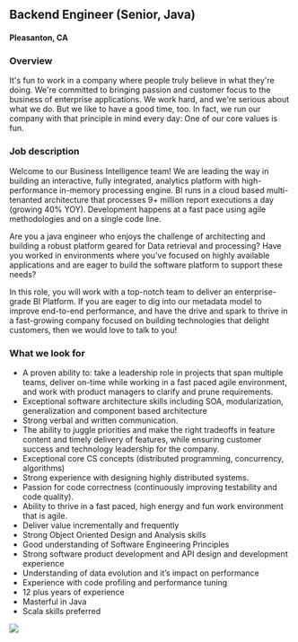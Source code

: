 ## Backend Engineer (Senior, Java)
#### Pleasanton, CA

### Overview
It's fun to work in a company where people truly believe in what they're doing. We're committed to bringing passion and customer focus to the business of enterprise applications. We work hard, and we're serious about what we do. But we like to have a good time, too. In fact, we run our company with that principle in mind every day: One of our core values is fun.

### Job description
Welcome to our Business Intelligence team! We are leading the way in building an interactive, fully integrated, analytics platform with high-performance in-memory processing engine. BI runs in a cloud based multi-tenanted architecture that processes 9+ million report executions a day (growing 40% YOY). Development happens at a fast pace using agile methodologies and on a single code line. 

Are you a java engineer who enjoys the challenge of architecting and building a robust platform geared for Data retrieval and processing? Have you worked in environments where you've focused on highly available applications and are eager to build the software platform to support these needs? 

In this role, you will work with a top-notch team to deliver an enterprise-grade BI Platform. If you are eager to dig into our metadata model to improve end-to-end performance, and have the drive and spark to thrive in a fast-growing company focused on building technologies that delight customers, then we would love to talk to you!

### What we look for
+	A proven ability to:  take a leadership role in projects that span multiple teams, deliver on-time while working in a fast paced agile environment, and work with product managers to clarify and prune requirements.
+	Exceptional software architecture skills including SOA, modularization, generalization and component based architecture
+	Strong verbal and written communication.
+	The ability to juggle priorities and make the right tradeoffs in feature content and timely delivery of features, while ensuring customer success and technology leadership for the company.
+	Exceptional core CS concepts (distributed programming, concurrency, algorithms)
+	Strong experience with designing highly distributed systems.
+	Passion for code correctness (continuously improving testability and code quality).
+	Ability to thrive in a fast paced, high energy and fun work environment that is agile. 
+	Deliver value incrementally and frequently
+	Strong Object Oriented Design and Analysis skills
+	Good understanding of Software Engineering Principles
+	Strong software product development and API design and development experience
+	Understanding of data evolution and it’s impact on performance
+	Experience with code profiling and performance tuning
+	12 plus years of experience
+	Masterful in Java
+	Scala skills preferred


[<img src='https://dabuttonfactory.com/button.png?t=Learn+More&f=Calibri-Bold&ts=24&tc=fff&hp=20&vp=8&c=5&bgt=unicolored&bgc=29aafe'>](https://letsrockit.co/jobs/v29ya2rheq-backend-engineer-senior-java-37098ab5-af4d-4e1b-80b2-0fcf0b43e996)

